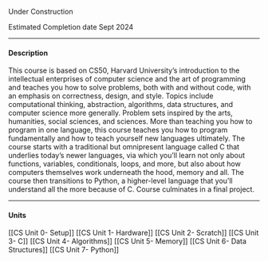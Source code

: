 Under Construction

Estimated Completion date Sept 2024

---
#### **Description**

This course is based on CS50, Harvard University’s introduction to the intellectual enterprises of computer science and the art of programming and teaches you how to solve problems, both with and without code, with an emphasis on correctness, design, and style. Topics include computational thinking, abstraction, algorithms, data structures, and computer science more generally. Problem sets inspired by the arts, humanities, social sciences, and sciences. More than teaching you how to program in one language, this course teaches you how to program fundamentally and how to teach yourself new languages ultimately. The course starts with a traditional but omnipresent language called C that underlies today’s newer languages, via which you’ll learn not only about functions, variables, conditionals, loops, and more, but also about how computers themselves work underneath the hood, memory and all. The course then transitions to Python, a higher-level language that you’ll understand all the more because of C. Course culminates in a final project.

---
#### **Units**

[[CS Unit 0- Setup]]
[[CS Unit 1- Hardware]]
[[CS Unit 2- Scratch]]
[[CS Unit 3- C]]
[[CS Unit 4- Algorithms]]
[[CS Unit 5- Memory]]
[[CS Unit 6- Data Structures]]
[[CS Unit 7- Python]]

